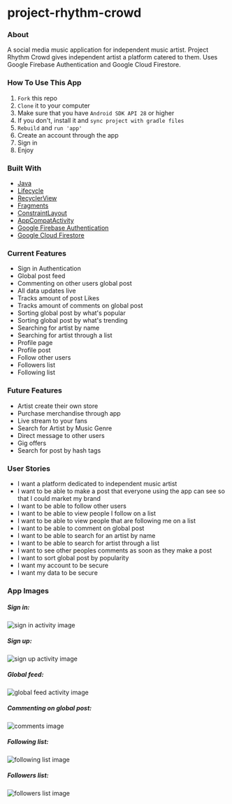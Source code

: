 # project-rhythm-crowd

### About

A social media music application for independent music artist. Project Rhythm Crowd gives independent artist a platform catered to them. Uses Google Firebase Authentication and Google Cloud Firestore.

### How To Use This App

1. `Fork` this repo
2. `Clone` it to your computer
3. Make sure that you have `Android SDK API 28` or higher
4. If you don't, install it and `sync project with gradle files`
5. `Rebuild` and `run 'app'`
6. Create an account through the app
7. Sign in
8. Enjoy

### Built With

* [Java](https://www.oracle.com/java/technologies/)
* [Lifecycle](https://developer.android.com/topic/libraries/architecture/lifecycle#java)
* [RecyclerView](https://developer.android.com/jetpack/androidx/releases/recyclerview)
* [Fragments](https://developer.android.com/guide/fragments)
* [ConstraintLayout](https://developer.android.com/reference/android/support/constraint/ConstraintLayout)
* [AppCompatActivity](https://developer.android.com/reference/androidx/appcompat/app/AppCompatActivity)
* [Google Firebase Authentication](https://firebase.google.com/docs/auth)
* [Google Cloud Firestore](https://firebase.google.com/docs/firestore)

### Current Features

* Sign in Authentication
* Global post feed
* Commenting on other users global post
* All data updates live
* Tracks amount of post Likes
* Tracks amount of comments on global post
* Sorting global post by what's popular
* Sorting global post by what's trending
* Searching for artist by name
* Searching for artist through a list
* Profile page
* Profile post
* Follow other users
* Followers list
* Following list

### Future Features

* Artist create their own store
* Purchase merchandise through app
* Live stream to your fans
* Search for Artist by Music Genre
* Direct message to other users
* Gig offers
* Search for post by hash tags

### User Stories

* I want a platform dedicated to independent music artist
* I want to be able to make a post that everyone using the app can see so that I could market my brand
* I want to be able to follow other users
* I want to be able to view people I follow on a list
* I want to be able to view people that are following me on a list
* I want to be able to comment on global post
* I want to be able to search for an artist by name
* I want to be able to search for artist through a list
* I want to see other peoples comments as soon as they make a post
* I want to sort global post by popularity
* I want my account to be secure
* I want my data to be secure

### App Images

##### Sign in:

![sign in activity image](assets/sign-in.png)

##### Sign up:

![sign up activity image](assets/sign-up.png)

##### Global feed:

![global feed activity image](assets/global-feed.png)

##### Commenting on global post:

![comments image](assets/comments.png)

##### Following list:

![following list image](assets/following-list.png)

##### Followers list:

![followers list image](assets/followers-list.png)

